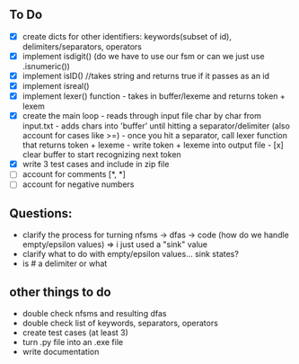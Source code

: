 ## To Do

- [x] create dicts for other identifiers: keywords(subset of id), delimiters/separators, operators
- [x] implement isdigit() (do we have to use our fsm or can we just use .isnumeric())
- [x] implement isID() //takes string and returns true if it passes as an id
- [x] implement isreal()
- [x] implement lexer() function - takes in buffer/lexeme and returns token + lexem
- [x] create the main loop - reads through input file char by char from input.txt - adds chars into 'buffer' until hitting a separator/delimiter (also account for cases like >=) - once you hit a separator, call lexer function that returns token + lexeme - write token + lexeme into output file - [x] clear buffer to start recognizing next token
- [x] write 3 test cases and include in zip file
- [ ] account for comments [*, *]
- [ ] account for negative numbers

## Questions:

- clarify the process for turning nfsms -> dfas -> code
  (how do we handle empty/epsilon values) => i just used a "sink" value
- clarify what to do with empty/epsilon values... sink states?
- is # a delimiter or what

## other things to do

- double check nfsms and resulting dfas
- double check list of keywords, separators, operators
- create test cases (at least 3)
- turn .py file into an .exe file
- write documentation
